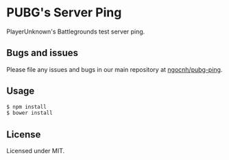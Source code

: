 # PUBG's Server Ping

PlayerUnknown's Battlegrounds test server ping.

## Bugs and issues

Please file any issues and bugs in our main repository at [ngocnh/pubg-ping](https://github.com/ngocnh/pubg-ping/issues).

## Usage

```bash
$ npm install
$ bower install
```

## License

Licensed under MIT.